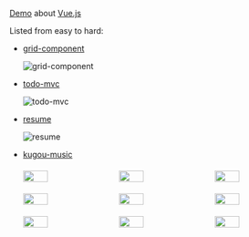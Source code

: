 [Demo](https://github.com/xianshenglu/vue/tree/master/demo) about [Vue.js](https://vuejs.org/index.html)

Listed from easy to hard:

- [grid-component](https://xianshenglu.github.io/vue/demo/grid-component/dist/index.html)

  ![grid-component](https://xianshenglu.github.io/vue/demo/img-displayed/grid-component.gif)

- [todo-mvc](https://xianshenglu.github.io/vue/demo/todo-mvc/dist/index.html)

  ![todo-mvc](https://xianshenglu.github.io/vue/demo/img-displayed/todo-mvc.gif)

- [resume](https://github.com/xianshenglu/xianshenglu.github.io)

  ![resume](https://xianshenglu.github.io/home/src/assets/images/homepage.gif)

- [kugou-music](https://xianshenglu.github.io/vue/demo/kugou/dist/index.html)

  <div style="display:flex;justify-content:space-between;align-items: center;flex-flow:row wrap;margin-top:20px;">
    <img src="https://xianshenglu.github.io/vue/demo/img-displayed/kugou-1.jpg" style="width:30%;margin-bottom:20px;flex:0 0 auto;">
    <img src="https://xianshenglu.github.io/vue/demo/img-displayed/kugou-2.jpg" style="width:30%;margin-bottom:20px;flex:0 0 auto;">
    <img src="https://xianshenglu.github.io/vue/demo/img-displayed/kugou-3.jpg" style="width:30%;margin-bottom:20px;flex:0 0 auto;">
    <img src="https://xianshenglu.github.io/vue/demo/img-displayed/kugou-4.jpg" style="width:30%;margin-bottom:20px;flex:0 0 auto;">
    <img src="https://xianshenglu.github.io/vue/demo/img-displayed/kugou-5.jpg" style="width:30%;margin-bottom:20px;flex:0 0 auto;">
    <img src="https://xianshenglu.github.io/vue/demo/img-displayed/kugou-6.jpg" style="width:30%;margin-bottom:20px;flex:0 0 auto;">
    <img src="https://xianshenglu.github.io/vue/demo/img-displayed/kugou-7.jpg" style="width:30%;margin-bottom:20px;flex:0 0 auto;">
    <img src="https://xianshenglu.github.io/vue/demo/img-displayed/kugou-8.jpg" style="width:30%;margin-bottom:20px;flex:0 0 auto;">
    <img src="https://xianshenglu.github.io/vue/demo/img-displayed/kugou-9.jpg" style="width:30%;margin-bottom:20px;flex:0 0 auto;">
  </div>
